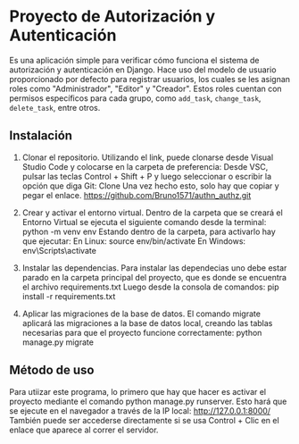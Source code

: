 # Proyecto de Autorización y Autenticación
Es una aplicación simple para verificar cómo funciona el sistema de autorización y autenticación en Django.
Hace uso del modelo de usuario proporcionado por defecto para registrar usuarios, los cuales se les asignan roles como "Administrador", "Editor" y "Creador". 
Estos roles cuentan con permisos específicos para cada grupo, como `add_task`, `change_task`, `delete_task`, entre otros.

## Instalación
1. Clonar el repositorio.
   Utilizando el link, puede clonarse desde Visual Studio Code y colocarse en la carpeta de preferencia:
   Desde VSC, pulsar las teclas Control + Shift + P y luego seleccionar o escribir la opción que diga Git: Clone
   Una vez hecho esto, solo hay que copiar y pegar el enlace.
   https://github.com/Bruno1571/authn_authz.git
   
2. Crear y activar el entorno virtual.
   Dentro de la carpeta que se creará el Entorno Virtual se ejecuta el siguiente comando desde la terminal:
   python -m venv env
   Estando dentro de la carpeta, para activarlo hay que ejecutar:
   En Linux: source env/bin/activate
   En Windows: env\Scripts\activate

3. Instalar las dependencias.
   Para instalar las dependecias uno debe estar parado en la carpeta principal del proyecto, que es donde se encuentra el archivo requirements.txt
   Luego desde la consola de comandos:
   pip install -r requirements.txt

4. Aplicar las migraciones de la base de datos.
   El comando migrate aplicará las migraciones a la base de datos local, creando las tablas necesarias para que el proyecto funcione correctamente:
   python manage.py migrate

## Método de uso
  Para utiizar este programa, lo primero que hay que hacer es activar el proyecto mediante el comando python manage.py runserver.
  Esto hará que se ejecute en el navegador a través de la IP local: http://127.0.0.1:8000/
  También puede ser accederse directamente si se usa Control + Clic en el enlace que aparece al correr el servidor.
